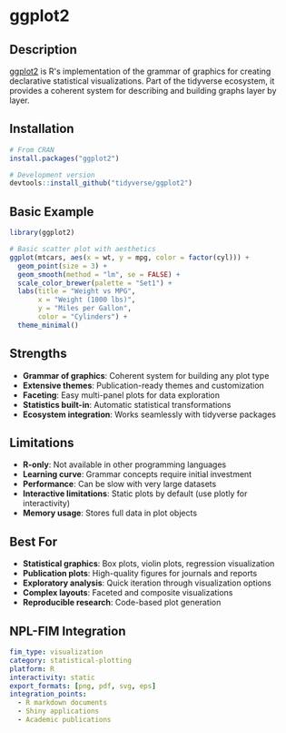 # ggplot2

## Description
[ggplot2](https://ggplot2.tidyverse.org) is R's implementation of the grammar of graphics for creating declarative statistical visualizations. Part of the tidyverse ecosystem, it provides a coherent system for describing and building graphs layer by layer.

## Installation
```r
# From CRAN
install.packages("ggplot2")

# Development version
devtools::install_github("tidyverse/ggplot2")
```

## Basic Example
```r
library(ggplot2)

# Basic scatter plot with aesthetics
ggplot(mtcars, aes(x = wt, y = mpg, color = factor(cyl))) +
  geom_point(size = 3) +
  geom_smooth(method = "lm", se = FALSE) +
  scale_color_brewer(palette = "Set1") +
  labs(title = "Weight vs MPG",
       x = "Weight (1000 lbs)",
       y = "Miles per Gallon",
       color = "Cylinders") +
  theme_minimal()
```

## Strengths
- **Grammar of graphics**: Coherent system for building any plot type
- **Extensive themes**: Publication-ready themes and customization
- **Faceting**: Easy multi-panel plots for data exploration
- **Statistics built-in**: Automatic statistical transformations
- **Ecosystem integration**: Works seamlessly with tidyverse packages

## Limitations
- **R-only**: Not available in other programming languages
- **Learning curve**: Grammar concepts require initial investment
- **Performance**: Can be slow with very large datasets
- **Interactive limitations**: Static plots by default (use plotly for interactivity)
- **Memory usage**: Stores full data in plot objects

## Best For
- **Statistical graphics**: Box plots, violin plots, regression visualization
- **Publication plots**: High-quality figures for journals and reports
- **Exploratory analysis**: Quick iteration through visualization options
- **Complex layouts**: Faceted and composite visualizations
- **Reproducible research**: Code-based plot generation

## NPL-FIM Integration
```yaml
fim_type: visualization
category: statistical-plotting
platform: R
interactivity: static
export_formats: [png, pdf, svg, eps]
integration_points:
  - R markdown documents
  - Shiny applications
  - Academic publications
```